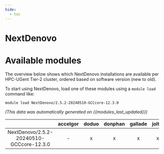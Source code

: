```yaml
---
hide:
  - toc
---
```


NextDenovo
==========

# Available modules


The overview below shows which NextDenovo installations are available per HPC-UGent Tier-2 cluster, ordered based on software version (new to old).

To start using NextDenovo, load one of these modules using a `module load` command like:

```shell
module load NextDenovo/2.5.2-20240510-GCCcore-12.3.0
```

*(This data was automatically generated on {{modules_last_updated}})*

| |accelgor|doduo|donphan|gallade|joltik|litleo|shinx|
| :---: | :---: | :---: | :---: | :---: | :---: | :---: | :---: |
|NextDenovo/2.5.2-20240510-GCCcore-12.3.0|-|x|x|x|x|x|x|
